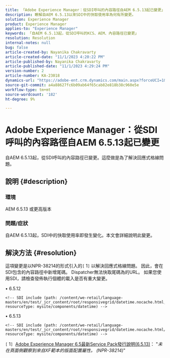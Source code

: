 ```yaml
---
title: 「Adobe Experience Manager：從SDI呼叫的內容路徑自AEM 6.5.13起已變更」
description: 瞭解自AEM 6.5.13以來SDI中的快取使用率為何有所變更。
solution: Experience Manager
product: Experience Manager
applies-to: "Experience Manager"
keywords: 「自AEM 6.5.13起，從SDI呼叫的KCS、AEM、內容路徑已變更」
resolution: Resolution
internal-notes: null
bug: false
article-created-by: Nayanika Chakravarty
article-created-date: "11/1/2023 4:20:22 PM"
article-published-by: Nayanika Chakravarty
article-published-date: "11/1/2023 4:29:24 PM"
version-number: 2
article-number: KA-23018
dynamics-url: "https://adobe-ent.crm.dynamics.com/main.aspx?forceUCI=1&pagetype=entityrecord&etn=knowledgearticle&id=a2eba988-d278-ee11-8179-6045bd0065f9"
source-git-commit: a4a88627fc6b09ab64f65cab82e818b38c960e5e
workflow-type: tm+mt
source-wordcount: '182'
ht-degree: 9%

---
```


# Adobe Experience Manager：從SDI呼叫的內容路徑自AEM 6.5.13起已變更


自AEM 6.5.13起，從SDI呼叫的內容路徑已變更。這麼做是為了解決回應式格線問題。

## 說明 {#description}


### <b>環境</b>

AEM 6.5.13 或更高版本

### 問題/症狀

自AEM 6.5.13起，SDI中的快取使用率即發生變化。本文會詳細說明此變更。


## 解決方法 {#resolution}


這項變更是以NPR-38214的形式引入的`[` 1`]`  以解決回應式格線問題。 因此，會在SDI包含的內容路徑中新增尾碼。 Dispatcher無法快取尾碼為的URL。 如果您使用SDI，請檢查發佈執行個體的載入是否有重大變更。

• 6.5.12




```
<!-- SDI include (path: /content/we-retail/language-masters/en/test/_jcr_content/root/responsivegrid/datetime.nocache.html, resourceType: mysite/components/datetime) -->
```




• 6.5.13




```
<!-- SDI include (path: /content/we-retail/language-masters/en/test/_jcr_content/root/responsivegrid/datetime.nocache.html/mysite/components/datetime, resourceType: mysite/components/datetime) -->
```




`[` 1`]`  [Adobe Experience Manager 6.5最新Service Pack發行說明(6.5.13)](https://experienceleague.adobe.com/docs/experience-manager-65/release-notes/service-pack/6.5.13.html)： &quot;*未在頁面側觀察到來自XF範本的版面配置屬性。 (NPR-38214)*&quot;

